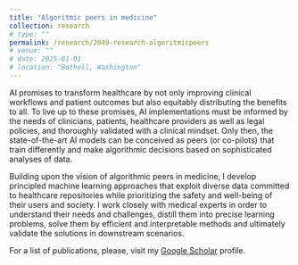 ```yaml
---
title: "Algoritmic peers in medicine"
collection: research
# type: ""
permalink: /research/2049-research-algoritmicpeers
# venue: ""
# date: 2025-01-01
# location: "Bothell, Washington"
---
```

<!-- 
Progress in artificial intelligence (AI) continues to accelerate at a dizzying pace. While instances of AI are expected to stimulate digital innovation and have transformative impacts in our lives through diverse applications, an extensive adoption of AI also calls for scrutiny in order to ensure the safety of these systems and the distribution of their benefits to all, especially in high-stakes fields like medicine. Thanks to my educational background and proven research experience in diverse teams of clinicians, neuroscientists as well as other data and computer scientists, I am well-equipped to address modern challenges regarding not only the development of AI-based solutions with tangible impact but also their thorough inspection prior to deployment in safety critical settings.  -->

AI promises to transform healthcare by not only improving clinical workflows and patient outcomes but also equitably distributing the benefits to all. To live up to these promises, AI implementations must be informed by the needs of clinicians, patients, healthcare providers as well as legal policies, and thoroughly validated with a clinical mindset. Only then, the state-of-the-art AI models can be conceived as peers (or co-pilots) that train differently and make algorithmic decisions based on sophisticated analyses of data. 

Building upon the vision of algorithmic peers in medicine, I develop principled machine learning approaches that exploit diverse data committed to healthcare repositories while prioritizing the safety and well-being of their users and society. I work closely with medical experts in order to understand their needs and challenges, distill them into precise learning problems, solve them by efficient and interpretable methods and ultimately validate the solutions in downstream scenarios. 

For a list of publications, please, visit my [Google Scholar](https://scholar.google.com/citations?user=ZX9sqrkAAAAJ&hl=en) profile. 
